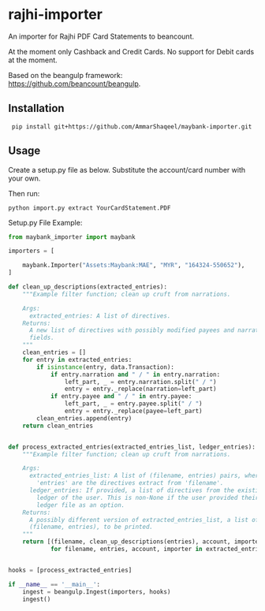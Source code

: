 # rajhi-importer
An importer for Rajhi PDF Card Statements to beancount.

At the moment only Cashback and Credit Cards. No support for Debit cards at the moment.

Based on the beangulp framework: https://github.com/beancount/beangulp.


## Installation
``` pip install git+https://github.com/AmmarShaqeel/maybank-importer.git```

## Usage
Create a setup.py file as below.
Substitute the account/card number with your own.

Then run:

```python import.py extract YourCardStatement.PDF```


Setup.py File Example:


```python
from maybank_importer import maybank

importers = [

    maybank.Importer("Assets:Maybank:MAE", "MYR", "164324-550652"),
]

def clean_up_descriptions(extracted_entries):
    """Example filter function; clean up cruft from narrations.

    Args:
      extracted_entries: A list of directives.
    Returns:
      A new list of directives with possibly modified payees and narration
      fields.
    """
    clean_entries = []
    for entry in extracted_entries:
        if isinstance(entry, data.Transaction):
            if entry.narration and " / " in entry.narration:
                left_part, _ = entry.narration.split(" / ")
                entry = entry._replace(narration=left_part)
            if entry.payee and " / " in entry.payee:
                left_part, _ = entry.payee.split(" / ")
                entry = entry._replace(payee=left_part)
        clean_entries.append(entry)
    return clean_entries


def process_extracted_entries(extracted_entries_list, ledger_entries):
    """Example filter function; clean up cruft from narrations.

    Args:
      extracted_entries_list: A list of (filename, entries) pairs, where
        'entries' are the directives extract from 'filename'.
      ledger_entries: If provided, a list of directives from the existing
        ledger of the user. This is non-None if the user provided their
        ledger file as an option.
    Returns:
      A possibly different version of extracted_entries_list, a list of
      (filename, entries), to be printed.
    """
    return [(filename, clean_up_descriptions(entries), account, importer)
            for filename, entries, account, importer in extracted_entries_list]


hooks = [process_extracted_entries]

if __name__ == '__main__':
    ingest = beangulp.Ingest(importers, hooks)
    ingest()
```

